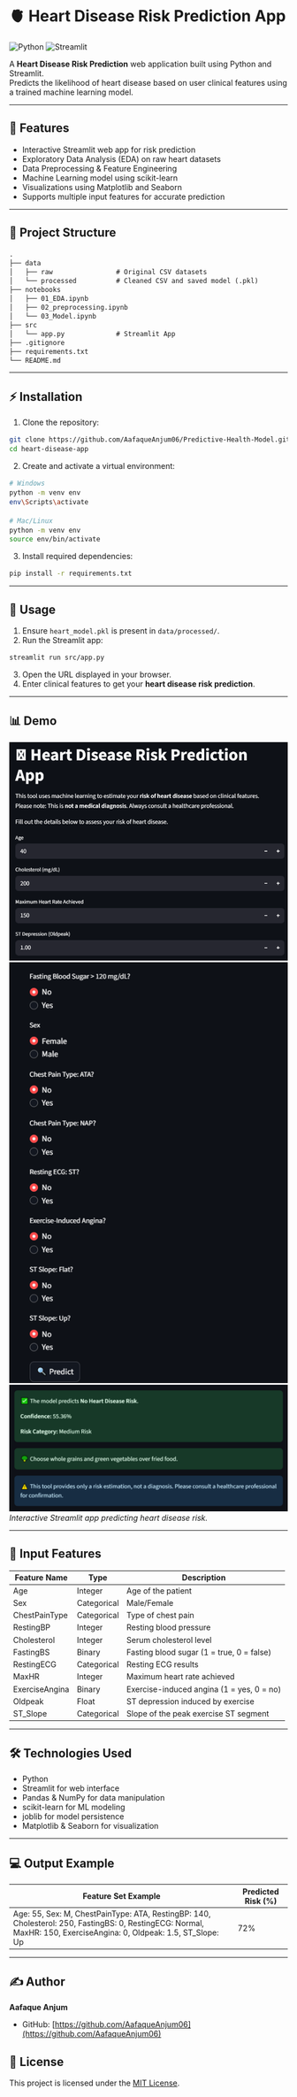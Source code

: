# 🫀 Heart Disease Risk Prediction App

![Python](https://img.shields.io/badge/Python-3.13-blue)
![Streamlit](https://img.shields.io/badge/Streamlit-1.48.1-orange)

A **Heart Disease Risk Prediction** web application built using Python and Streamlit.  
Predicts the likelihood of heart disease based on user clinical features using a trained machine learning model.

---

## 🔹 Features

- Interactive Streamlit web app for risk prediction  
- Exploratory Data Analysis (EDA) on raw heart datasets  
- Data Preprocessing & Feature Engineering  
- Machine Learning model using scikit-learn  
- Visualizations using Matplotlib and Seaborn  
- Supports multiple input features for accurate prediction  

---

## 📁 Project Structure

```
.
├── data
│   ├── raw                # Original CSV datasets
│   └── processed          # Cleaned CSV and saved model (.pkl)
├── notebooks
│   ├── 01_EDA.ipynb
│   ├── 02_preprocessing.ipynb
│   └── 03_Model.ipynb
├── src
│   └── app.py             # Streamlit App
├── .gitignore
├── requirements.txt
└── README.md
```

---

## ⚡ Installation

1. Clone the repository:

```bash
git clone https://github.com/AafaqueAnjum06/Predictive-Health-Model.git
cd heart-disease-app
```

2. Create and activate a virtual environment:

```bash
# Windows
python -m venv env
env\Scripts\activate

# Mac/Linux
python -m venv env
source env/bin/activate
```

3. Install required dependencies:

```bash
pip install -r requirements.txt
```

---

## 🚀 Usage

1. Ensure `heart_model.pkl` is present in `data/processed/`.  
2. Run the Streamlit app:

```bash
streamlit run src/app.py
```

3. Open the URL displayed in your browser.  
4. Enter clinical features to get your **heart disease risk prediction**.

---

## 📊 Demo

![Inputs](./assets/Screenshot_01.png)
![Inputs](./assets/Screenshot_02.png)
![Output](./assets/Screenshot_03.png)
*Interactive Streamlit app predicting heart disease risk.*

---

## 📝 Input Features

| Feature Name       | Type        | Description                           |
|-------------------|------------|---------------------------------------|
| Age               | Integer     | Age of the patient                     |
| Sex               | Categorical | Male/Female                            |
| ChestPainType     | Categorical | Type of chest pain                     |
| RestingBP         | Integer     | Resting blood pressure                 |
| Cholesterol       | Integer     | Serum cholesterol level                |
| FastingBS         | Binary      | Fasting blood sugar (1 = true, 0 = false) |
| RestingECG        | Categorical | Resting ECG results                    |
| MaxHR             | Integer     | Maximum heart rate achieved            |
| ExerciseAngina    | Binary      | Exercise-induced angina (1 = yes, 0 = no) |
| Oldpeak           | Float       | ST depression induced by exercise      |
| ST_Slope          | Categorical | Slope of the peak exercise ST segment |

---

## 🛠️ Technologies Used

- Python
- Streamlit for web interface  
- Pandas & NumPy for data manipulation  
- scikit-learn for ML modeling  
- joblib for model persistence  
- Matplotlib & Seaborn for visualization  

---

## 💻 Output Example

| Feature Set Example | Predicted Risk (%) |
|--------------------|-----------------|
| Age: 55, Sex: M, ChestPainType: ATA, RestingBP: 140, Cholesterol: 250, FastingBS: 0, RestingECG: Normal, MaxHR: 150, ExerciseAngina: 0, Oldpeak: 1.5, ST_Slope: Up | 72% |

---

## ✍️ Author

**Aafaque Anjum**  
- GitHub: [https://github.com/AafaqueAnjum06](https://github.com/AafaqueAnjum06)

## 📄 License

This project is licensed under the [MIT License](LICENSE).